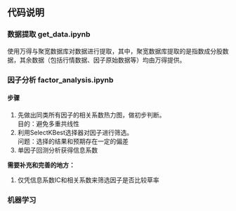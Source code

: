 ## 代码说明


### 数据提取 get_data.ipynb
使用万得与聚宽数据库对数据进行提取，其中，聚宽数据库提取的是指数成分股数据，其余数据（包括行情数据、因子原始数据等）均由万得提供。

### 因子分析 factor_analysis.ipynb

#### 步骤
1. 先做出同类所有因子的相关系数热力图，做初步判断。        
    目的：避免多重共线性        
2. 利用SelectKBest选择器对因子进行筛选。          
    问题：选择的结果和预期存在一定的偏差         
3. 单因子回测分析获得信息系数

**需要补充和完善的地方：**            
1. 仅凭信息系数IC和相关系数来筛选因子是否比较草率

### 机器学习
